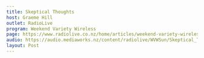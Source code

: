 ```yaml
---
title: Skeptical Thoughts
host: Graeme Hill
outlet: RadioLive
program: Weekend Variety Wireless
page: https://www.radiolive.co.nz/home/articles/weekend-variety-wireless/2018/03/skeptical-thoughts--artificial-intelligence.html
audio: https://audio.mediaworks.nz/content/radiolive/WVWSun/Skeptical_Thoughts_11_03_18.mp3
layout: Post
---
```


<page-radio />
